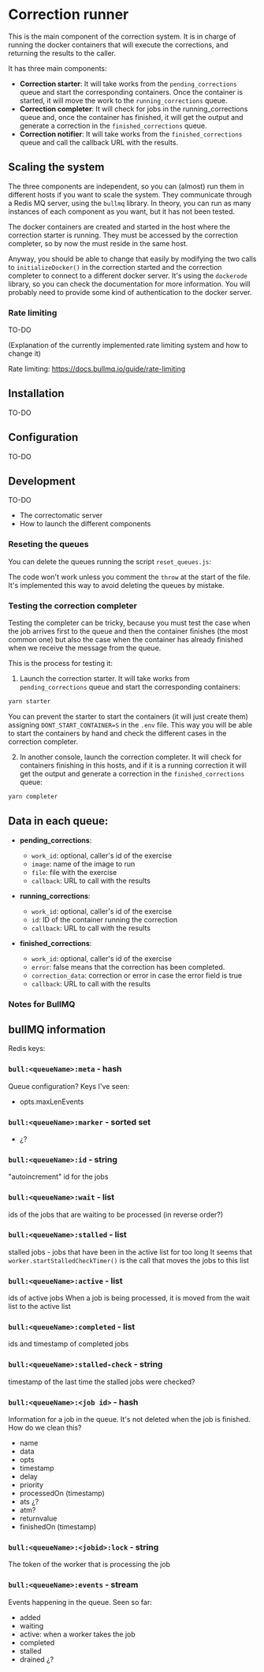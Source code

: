 # Correction runner

This is the main component of the correction system. It is in charge of running the docker containers that will execute the corrections, and returning the results to the caller.

It has three main components:
- **Correction starter**: It will take works from the `pending_corrections` queue and start the corresponding containers. Once the container is started, it will move the work to the `running_corrections` queue.
- **Correction completer**: It will check for jobs in the running_corrections queue and, once the container has finished, it will get the output and generate a correction in the `finished_corrections` queue.
- **Correction notifier**: It will take works from the `finished_corrections` queue and call the callback URL with the results.

## Scaling the system

The three components are independent, so you can (almost) run them in different hosts if you want to scale the system. They communicate through a Redis MQ server, using the `bullmq` library. In theory, you can run as many instances of each component as you want, but it has not been tested.

The docker containers are created and started in the host where the correction starter is running. They must be accessed
by the correction completer, so by now the must reside in the same host.

Anyway, you should be able to change that easily by modifying the two calls to `initializeDocker()` in the correction started and the correction completer to connect to a different docker server. It's using the `dockerode` library, so you can check the documentation for more information. You will probably need to provide some kind of authentication to the docker server.

### Rate limiting

TO-DO

(Explanation of the currently implemented rate limiting system and how to change it)

Rate limiting:
https://docs.bullmq.io/guide/rate-limiting


## Installation

TO-DO

## Configuration

TO-DO

## Development

TO-DO

- The correctomatic server
- How to launch the different components


### Reseting the queues

You can delete the queues running the script `reset_queues.js`:

The code won't work unless you comment the `throw` at the start of the file. It's implemented this way to avoid deleting the queues by mistake.


### Testing the correction completer

Testing the completer can be tricky, because you must test the case when the job arrives first to the queue and then the container finishes (the most common one) but also the case when the container has already finished when we receive the message from the queue.

This is the process for testing it:

1) Launch the correction starter. It will take works from `pending_corrections` queue and start the corresponding containers:
```sh
yarn starter
```
You can prevent the starter to start the containers (it will just create them) assigning `DONT_START_CONTAINER=S` in the `.env` file. This way you will be able to start the containers by hand and check the different cases in the correction completer.

2) In another console, launch the correction completer. It will check for containers finishing in this hosts, and if it is a running correction it will get the output and generate a correction in the `finished_corrections` queue:
```sh
yarn completer
```

## Data in each queue:

- **pending_corrections**:
  - `work_id`: optional, caller's id of the exercise
  - `image`: name of the image to run
  - `file`: file with the exercise
  - `callback`: URL to call with the results

- **running_corrections**:
  - `work_id`: optional, caller's id of the exercise
  - `id`: ID of the container running the correction
  - `callback`: URL to call with the results

- **finished_corrections**:
  - `work_id`: optional, caller's id of the exercise
  - `error`: false means that the correction has been completed.
  - `correction_data`: correction or error in case the error field is true
  - `callback`: URL to call with the results



### Notes for BullMQ





## bullMQ information


Redis keys:


### `bull:<queueName>:meta` - hash
Queue configuration?
Keys I've seen:
- opts.maxLenEvents

### `bull:<queueName>:marker` - sorted set
- ¿?

### `bull:<queueName>:id` - string
"autoincrement" id for the jobs

### `bull:<queueName>:wait` - list
ids of the jobs that are waiting to be processed (in reverse order?)

### `bull:<queueName>:stalled` - list
stalled jobs - jobs that have been in the active list for too long
It seems that `worker.startStalledCheckTimer()` is the call that moves the jobs to this list

### `bull:<queueName>:active` - list
ids of active jobs
When a job is being processed, it is moved from the wait list to the active list

### `bull:<queueName>:completed` - list
ids and timestamp of completed jobs

### `bull:<queueName>:stalled-check` - string
timestamp of the last time the stalled jobs were checked?

### `bull:<queueName>:<job id>` - hash
Information for a job in the queue.
It's not deleted when the job is finished. How do we clean this?

- name
- data
- opts
- timestamp
- delay
- priority
- processedOn (timestamp)
- ats ¿?
- atm?
- returnvalue
- finishedOn (timestamp)

### `bull:<queueName>:<jobid>:lock` - string
The token of the worker that is processing the job

### `bull:<queueName>:events` - stream
Events happening in the queue. Seen so far:
- added
- waiting
- active: when a worker takes the job
- completed
- stalled
- drained ¿?
